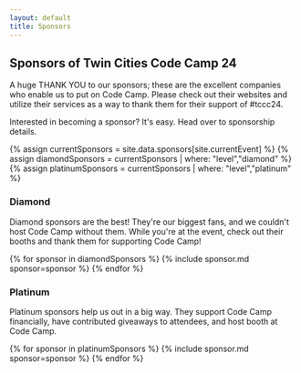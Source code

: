 ```yaml
---
layout: default
title: Sponsors
---
```


<h2>Sponsors of Twin Cities Code Camp 24</h2>

<p>A huge THANK YOU to our sponsors; these are the excellent companies who enable us to put on Code Camp. Please check out their websites and utilize their services as a way to thank them for their support of #tccc24.</p>

<p>Interested in becoming a sponsor? It's easy. Head over to sponsorship details. </p>

{% assign currentSponsors = site.data.sponsors[site.currentEvent] %}
{% assign diamondSponsors = currentSponsors | where: "level","diamond" %}
{% assign platinumSponsors = currentSponsors | where: "level","platinum" %}

<h3>Diamond</h3>
<p>Diamond sponsors are the best! They're our biggest fans, and we couldn't host Code Camp without them. While you're at the event, check out their booths and thank them for supporting Code Camp!</p>

{% for sponsor in diamondSponsors %}
{% include sponsor.md sponsor=sponsor %}
{% endfor %}

<h3>Platinum</h3>
<p>Platinum sponsors help us out in a big way. They support Code Camp financially, have contributed giveaways to attendees, and host booth at Code Camp.</p>

{% for sponsor in platinumSponsors %}
{% include sponsor.md sponsor=sponsor %}
{% endfor %}
